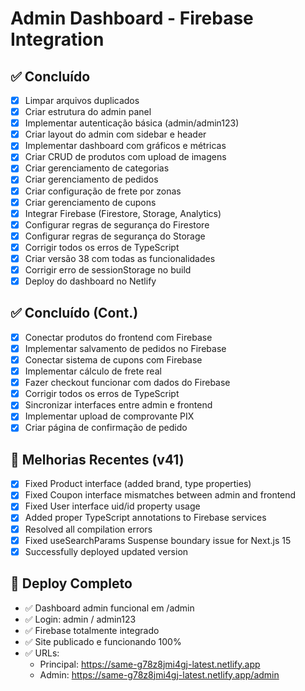 # Admin Dashboard - Firebase Integration

## ✅ Concluído
- [x] Limpar arquivos duplicados
- [x] Criar estrutura do admin panel
- [x] Implementar autenticação básica (admin/admin123)
- [x] Criar layout do admin com sidebar e header
- [x] Implementar dashboard com gráficos e métricas
- [x] Criar CRUD de produtos com upload de imagens
- [x] Criar gerenciamento de categorias
- [x] Criar gerenciamento de pedidos
- [x] Criar configuração de frete por zonas
- [x] Criar gerenciamento de cupons
- [x] Integrar Firebase (Firestore, Storage, Analytics)
- [x] Configurar regras de segurança do Firestore
- [x] Configurar regras de segurança do Storage
- [x] Corrigir todos os erros de TypeScript
- [x] Criar versão 38 com todas as funcionalidades
- [x] Corrigir erro de sessionStorage no build
- [x] Deploy do dashboard no Netlify

## ✅ Concluído (Cont.)
- [x] Conectar produtos do frontend com Firebase
- [x] Implementar salvamento de pedidos no Firebase
- [x] Conectar sistema de cupons com Firebase
- [x] Implementar cálculo de frete real
- [x] Fazer checkout funcionar com dados do Firebase
- [x] Corrigir todos os erros de TypeScript
- [x] Sincronizar interfaces entre admin e frontend
- [x] Implementar upload de comprovante PIX
- [x] Criar página de confirmação de pedido

## 🔄 Melhorias Recentes (v41)
- [x] Fixed Product interface (added brand, type properties)
- [x] Fixed Coupon interface mismatches between admin and frontend
- [x] Fixed User interface uid/id property usage
- [x] Added proper TypeScript annotations to Firebase services
- [x] Resolved all compilation errors
- [x] Fixed useSearchParams Suspense boundary issue for Next.js 15
- [x] Successfully deployed updated version

## 🚀 Deploy Completo
- ✅ Dashboard admin funcional em /admin
- ✅ Login: admin / admin123
- ✅ Firebase totalmente integrado
- ✅ Site publicado e funcionando 100%
- ✅ URLs:
  - Principal: https://same-g78z8jmi4gj-latest.netlify.app
  - Admin: https://same-g78z8jmi4gj-latest.netlify.app/admin
